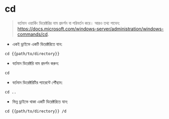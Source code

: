# cd

> বর্তমান ওয়ার্কিং ডিরেক্টরির নাম প্রদর্শন বা পরিবর্তন করে।
> আরও তথ্য পাবেন: <https://docs.microsoft.com/windows-server/administration/windows-commands/cd>.

- একই ড্রাইভে একটি ডিরেক্টরিতে যান:

`cd {{path/to/directory}}`

- বর্তমান ডিরেক্টরি নাম প্রদর্শন করুন:

`cd`

- বর্তমান ডিরেক্টরিটির প্যারেন্টে পৌঁছান: 

`cd ..`

- ভিন্ন ড্রাইভে থাকা একটি ডিরেক্টরিতে যান:

`cd {{path/to/directory}} /d`
